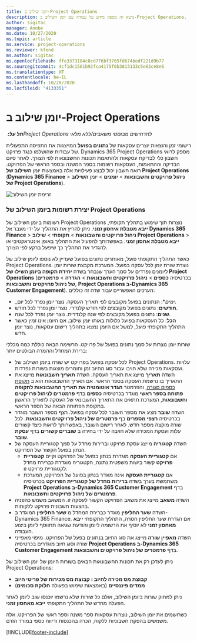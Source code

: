 ```yaml
---
title: יומן שילוב ב-Project Operations
description: נושא זה מספק מידע על עבודה עם יומן השילוב ב-Project Operations.
author: sigitac
manager: Annbe
ms.date: 10/27/2020
ms.topic: article
ms.service: project-operations
ms.reviewer: kfend
ms.author: sigitac
ms.openlocfilehash: ffe3373184c8cd776bf3705fd674bedf221d9b77
ms.sourcegitcommit: 4cf1dc1561b92fca4175f0b3813133c5e63ce8e6
ms.translationtype: HT
ms.contentlocale: he-IL
ms.lasthandoff: 10/28/2020
ms.locfileid: "4133351"
---
```

# <a name="integration-journal-in-project-operations"></a>יומן שילוב ב-Project Operations

_**חל על:** ‏Project Operations לתרחישים מבוססי משאבים/ללא מלאי_

רישומי זמן והוצאות יוצרים עסקאות של **נתונים בפועל** המייצגות את התפיסה התפעולית של עבודות שהושלמו כנגד פרויקט. Dynamics 365 Project Operations מספק לרואי חשבון כלי לבדיקת עסקאות ולהתאמת תכונות החשבונאות לפי הצורך. לאחר סיום הבדיקה וההתאמות, העסקאות רשומות בספר המשנה ובספר הראשי של הפרויקט. רואה חשבון יכול לבצע פעילויות אלה באמצעות יומן **השילוב של Project Operations** (**Dynamics 365 Finance** > **ניהול פרויקטים וחשבונאות** > **יומנים** > יומן **השילוב של Project Operations**).

![זרימת יומן השילוב](./media/IntegrationJournal.png)

### <a name="create-records-in-the-project-operations-integration-journal"></a>יצירת רשומות ביומן השילוב של Project Operations

רשומות ביומן השילוב של Project Operations נוצרות תוך שימוש בתהליך תקופתי, **ייבא מטבלת איחסון זמני**. ניתן להריץ את התהליך על ידי מעבר אל **Dynamics 365 Finance** > **ניהול פרויקטים וחשבונאות** > **תקופתי** > **שילוב Project Operations** > **ייבא מטבלת אחסון זמני**. באפשרותך להפעיל את התהליך באופן אינטראקטיבי או להגדיר את התהליך כך שיפעל ברקע לפי הצורך.

כאשר התהליך התקופתי פועל, מאותרים נתונים בפועל שעדיין לא נוספו ליומן שילוב של Project Operations. נוצרת שורת יומן לכל עסקה בפועל.
המערכת מקבצת שורות יומן ליומנים נפרדים על סמך הערך שנבחר בשדה **יחידת תקופה ביומן השילו של Project Operations** (בכרטיסיה **כספים** > **ניהול פרויקטים וחשבונאות** > **הגדרה** > **פרמטרים של ניהול פרויקטים וחשבונאות**, **Project Operations ב-Dynamics 365 Customer Engagement**). הערכים האפשריים עבור שדה זה כוללים:

  - _*ימים**: הנתונים בפועל מקובצים לפי תאריך העסקה. נוצר יומן נפרד לכל יום.
  - **חודשים**: נתונים בפועל מקובצים לפי חודש קלנדרי. נוצר יומן נפרד לכל חודש.
  - **שנים**: נתונים בפועל מקובצים לפי שנה קלנדרית. נוצר יומן נפרד לכל שנה.
  - **הכל**: כל העסקאות בפועל כלולות באותו יומן שילוב. אם היומן אינו זמין כאשר התהליך התקופתי פועל, למשל אם היומן נמצא בתהליך רישום עסקאות, נוצר יומן חדש.

שורות יומן נוצרות על סמך נתונים בפועל של פרויקט. הרשימה הבאה כוללת כמה מכללי ברירת המחדל וההמרה הבולטים יותר:

  - לכל עסקה בפועל בפרויקט יש שורה ביומן השילוב של Project Operations. עלויות ועסקאות מכירה שלא חויבו עבור סוג החיוב זמן וחומרים מוצגות בשורות נפרדות.
  - השדה **תאריך** מייצג את תאריך העסקה. השדה **תאריך חשבונאות** מייצג את התאריך בו נרשמת העסקה בספר הראשי. אם תאריך החשבונאות הוא ב [תקופת כספים סגורה](https://docs.microsoft.com/dynamics365/finance/general-ledger/close-general-ledger-at-period-end), והפרמטר **הגדר אוטומטית את תאריך החשבונאות לתקופה פתוחה בספר ראשי** מוגדר בכרטיסיה **כספים** בדף **פרמטרים לניהול פרויקטים וחשבונאות**, המערכת תתאים את התאריך החשבונאי של העסקה לתאריך הראשון בתקופת הפתוחה הבאה של הספר הראשי.
  - השדה **שובר** מציג את מספר השובר לכל עסקה בפועל. רצף מספר השובר מוגדר בכרטיסיה **רצפי מספרים** בף **פרמטרים של ניהול פרויקטים וחשבונאות**. לכל שורה מוקצה מספר חדש. לאחר רישום השובר, באפשרותך לראות כיצד קשורים עלות ועסקת המכירה שלא חויבה על ידי בחירה ב **שוברים קשורים** בדף **עסקת שובר**.
  - השדה **קטגוריה** מייצג עסקת פרויקט וברירות מחדל על סמך קטגוריית העסקה של הנתון בפועל הקשור של הפרויקט.
    - אם **קטגוריית העסקה** מוגדרת בנתון בפועל של הפרויקט וקיים **קטגוריית פרויקט** קשור בישות משפטית נתונה, הקטגוריה מוגדרת כברירת מחדל לקטגוריית פרויקט זו.
    - אם **קטגוריית העסקה** אינה מוגדר בנתון בפועל של הפרויקט, המערכת משתמשת בערך בשדה **ברירות מחדל של קטגוריית הפרויקט** בכרטיסיה **Project Operations ב-Dynamics 365 Customer Engagement** בדף **פרמטרים של ניהול פרויקטים וחשבונאות**.
  - השדה **משאב** מייצג את משאב הפרויקט הקשור לעסקה זו. המשאב משמש כהפניה בהצעות חשבונית פרויקט ללקוחות.
  - השדה **שער החליפין** מוגדר כברירת המחדל מ **שער החליפין** המוגדר ב-Dynamics 365 Finance. אם הגדרת שער החליפין חסרה, התהליך התקופתי **ייבא מאחסון זמני** לא יוסיף את הרשומה ליומן והודעת שגיאה תתווסף ליומן ביצוע העבודה.
  - השדה **מאפיין שורה** מייצג את סוג החיוב בנתונים בפעל של הפרויקט. מיפוי מאפייני שורה וסוג חיוב מוגדרים בכרטיסיה **Project Operations ב-Dynamics 365 Customer Engagement** בדף **פרמטרים של ניהול פרויקטים וחשבונאות**.

ניתן לעדכן רק את תכונות החשבונאות הבאים בשורות היומן של יומן השילוב של Project Operations:

- **קבוצת מס מכירה לחיוב** ו **קבוצת מס מכירות של פריטי חיוב**
- **ממדים פיננסיים** (באמצאות שימוש בפעולה **חלוקת סכומים**)

ניתן למחוק שורות ביומן השילוב, אולם כל שורות שלא נרשמו יוכנסו שוב ליומן לאחר הפעלה מחדש של התהליך התקופתי **ייבא מאחסון זמני**.

כשרושמים את יומן השילוב, נוצרות עסקאות ספר משנה וספר ראשי של הפרויקט. אלה משמשים בהפקת חשבוניות ללקוח, הכרה בהכנסות ודיווח כספי במורד הזרם.


[!INCLUDE[footer-include](../includes/footer-banner.md)]